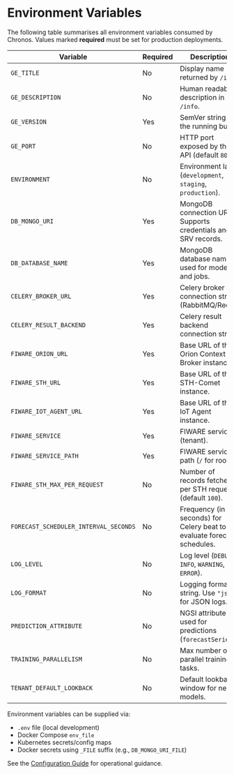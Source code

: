 # Environment Variables

The following table summarises all environment variables consumed by Chronos. Values marked **required** must be set for production deployments.

| Variable | Required | Description |
|----------|----------|-------------|
| `GE_TITLE` | No | Display name returned by `/info`. |
| `GE_DESCRIPTION` | No | Human readable description in `/info`. |
| `GE_VERSION` | Yes | SemVer string for the running build. |
| `GE_PORT` | No | HTTP port exposed by the API (default `8000`). |
| `ENVIRONMENT` | No | Environment label (`development`, `staging`, `production`). |
| `DB_MONGO_URI` | Yes | MongoDB connection URI. Supports credentials and SRV records. |
| `DB_DATABASE_NAME` | Yes | MongoDB database name used for models and jobs. |
| `CELERY_BROKER_URL` | Yes | Celery broker connection string (RabbitMQ/Redis). |
| `CELERY_RESULT_BACKEND` | Yes | Celery result backend connection string. |
| `FIWARE_ORION_URL` | Yes | Base URL of the Orion Context Broker instance. |
| `FIWARE_STH_URL` | Yes | Base URL of the STH-Comet instance. |
| `FIWARE_IOT_AGENT_URL` | Yes | Base URL of the IoT Agent instance. |
| `FIWARE_SERVICE` | Yes | FIWARE service (tenant). |
| `FIWARE_SERVICE_PATH` | Yes | FIWARE service path (`/` for root). |
| `FIWARE_STH_MAX_PER_REQUEST` | No | Number of records fetched per STH request (default `100`). |
| `FORECAST_SCHEDULER_INTERVAL_SECONDS` | No | Frequency (in seconds) for Celery beat to evaluate forecast schedules. |
| `LOG_LEVEL` | No | Log level (`DEBUG`, `INFO`, `WARNING`, `ERROR`). |
| `LOG_FORMAT` | No | Logging format string. Use `"json"` for JSON logs. |
| `PREDICTION_ATTRIBUTE` | No | NGSI attribute used for predictions (`forecastSeries`). |
| `TRAINING_PARALLELISM` | No | Max number of parallel training tasks. |
| `TENANT_DEFAULT_LOOKBACK` | No | Default lookback window for new models. |

Environment variables can be supplied via:

- `.env` file (local development)
- Docker Compose `env_file`
- Kubernetes secrets/config maps
- Docker secrets using `_FILE` suffix (e.g., `DB_MONGO_URI_FILE`)

See the [Configuration Guide](../admin-guide/configuration.md) for operational guidance.
